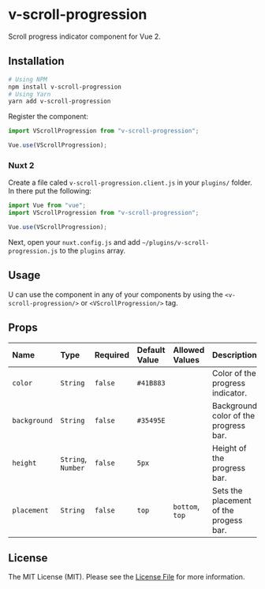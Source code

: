 # v-scroll-progression

Scroll progress indicator component for Vue 2.

## Installation

```bash
# Using NPM
npm install v-scroll-progression
# Using Yarn
yarn add v-scroll-progression
```

Register the component:

```js
import VScrollProgression from "v-scroll-progression";

Vue.use(VScrollProgression);
```

### Nuxt 2

Create a file caled `v-scroll-progression.client.js` in your `plugins/` folder. In there put the following:

```js
import Vue from "vue";
import VScrollProgression from "v-scroll-progression";

Vue.use(VScrollProgression);
```

Next, open your `nuxt.config.js` and add `~/plugins/v-scroll-progression.js` to the `plugins` array.

## Usage

U can use the component in any of your components by using the `<v-scroll-progression/>` or `<VScrollProgression/>` tag.

## Props

| Name         | Type               | Required | Default Value | Allowed Values  | Description                            |
| :----------- | :----------------- | :------- | :------------ | :-------------- | :------------------------------------- |
| `color`      | `String`           | `false`  | `#41B883`     |                 | Color of the progress indicator.       |
| `background` | `String`           | `false`  | `#35495E`     |                 | Background color of the progress bar.  |
| `height`     | `String`, `Number` | `false`  | `5px`         |                 | Height of the progress bar.            |
| `placement`  | `String`           | `false`  | `top`         | `bottom`, `top` | Sets the placement of the progess bar. |

## License
The MIT License (MIT). Please see the [License File](LICENSE.md) for more information.